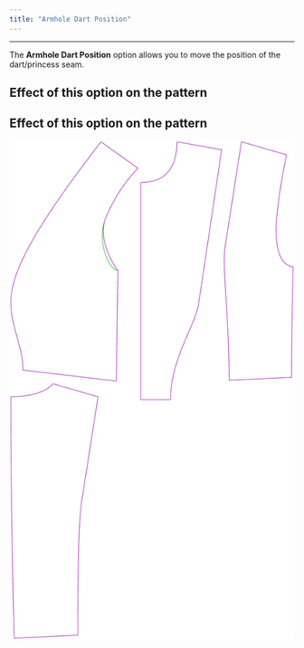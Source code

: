 ```yaml
---
title: "Armhole Dart Position"
---
```


***

The **Armhole Dart Position** option allows you to move the position of the dart/princess seam.

## Effect of this option on the pattern

## Effect of this option on the pattern

![This image shows the effect of this option by superimposing several variants that have a different value for this option](noble_armholedartposition_sample.svg "Effect of this option on the pattern")
